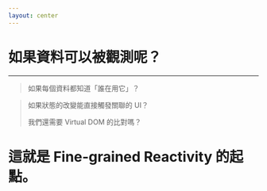 ```yaml
---
layout: center
---
```


# 如果資料可以被觀測呢？

---

> 如果每個資料都知道「誰在用它」？

<v-click>

> 如果狀態的改變能直接觸發關聯的 UI？  
>  
> 我們還需要 Virtual DOM 的比對嗎？

</v-click>

<v-click>

# 這就是 Fine-grained Reactivity 的起點。
</v-click>
